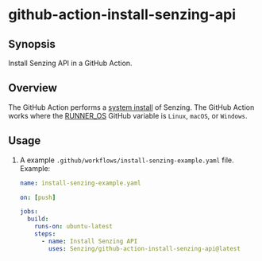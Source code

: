 # github-action-install-senzing-api

## Synopsis

Install Senzing API in a GitHub Action.

## Overview

The GitHub Action performs a
[system install](https://github.com/Senzing/knowledge-base/blob/main/WHATIS/senzing-system-installation.md)
of Senzing.
The GitHub Action works where the
[RUNNER_OS](https://docs.github.com/en/actions/learn-github-actions/variables#default-environment-variables)
GitHub variable is `Linux`, `macOS`, or `Windows`.

## Usage

1. A example `.github/workflows/install-senzing-example.yaml` file.
   Example:

    ```yaml
    name: install-senzing-example.yaml

    on: [push]

    jobs:
      build:
        runs-on: ubuntu-latest
        steps:
          - name: Install Senzing API
            uses: Senzing/github-action-install-senzing-api@latest
    ```
